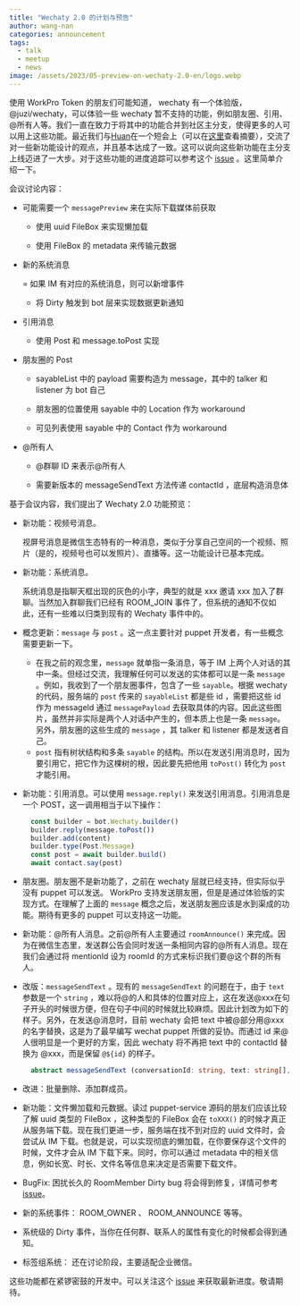 ```yaml
---
title: "Wechaty 2.0 的计划与预告"
author: wang-nan
categories: announcement
tags:
  - talk
  - meetup
  - news
image: /assets/2023/05-preview-on-wechaty-2.0-en/logo.webp
---
```


使用 WorkPro Token 的朋友们可能知道， wechaty 有一个体验版， @juzi/wechaty，可以体验一些 wechaty 暂不支持的功能，例如朋友圈、引用、@所有人等。我们一直在致力于将其中的功能合并到社区主分支，使得更多的人可以用上这些功能。最近我们与[Huan](https://wechaty.js.org/contributors/huan/)在一个短会上（可以在[这里](https://docs.google.com/document/d/1fVCk8qRYc4RKGMf2UY5HOe07hEhPUOpGC34v88GEFJg/edit#heading=h.si1xxj2xji7f)查看摘要），交流了对一些新功能设计的观点，并且基本达成了一致。这可以说向这些新功能在主分支上线迈进了一大步。对于这些功能的进度追踪可以参考这个 [issue](https://github.com/wechaty/wechaty/issues/2535) 。这里简单介绍一下。

会议讨论内容：

- 可能需要一个 ```messagePreview``` 来在实际下载媒体前获取

  - 使用 uuid FileBox 来实现懒加载

  - 使用 FileBox 的 metadata 来传输元数据

- 新的系统消息

  = 如果 IM 有对应的系统消息，则可以新增事件

  - 将 Dirty 触发到 bot 层来实现数据更新通知

- 引用消息

  - 使用 Post 和 message.toPost 实现

- 朋友圈的 Post

  - sayableList 中的 payload 需要构造为 message，其中的 talker 和 listener 为 bot 自己

  - 朋友圈的位置使用 sayable 中的 Location 作为 workaround

  - 可见列表使用 sayable 中的 Contact 作为 workaround

- @所有人

  - @群聊 ID 来表示@所有人

  - 需要新版本的 messageSendText 方法传递 contactId ，底层构造消息体

基于会议内容，我们提出了 Wechaty 2.0 功能预览：

- 新功能：视频号消息。
  
  视屏号消息是微信生态特有的一种消息，类似于分享自己空间的一个视频、照片（是的，视频号也可以发照片）、直播等。这一功能设计已基本完成。

- 新功能：系统消息。

  系统消息是指聊天框出现的灰色的小字，典型的就是 xxx 邀请 xxx 加入了群聊。当然加入群聊我们已经有 ROOM_JOIN 事件了，但系统的通知不仅如此，还有一些难以归类到现有的 Wechaty 事件中的。

- 概念更新：```message``` 与 ```post``` 。这一点主要针对 puppet 开发者，有一些概念需要更新一下。

  - 在我之前的观念里，```message``` 就单指一条消息，等于 IM 上两个人对话的其中一条。但经过交流，我理解任何可以发送的实体都可以是一条 ```message``` 。例如，我收到了一个朋友圈事件，包含了一些 ```sayable```。根据 wechaty 的代码，服务端的 ```post``` 传来的 ```sayableList``` 都是些 id ，需要把这些 id 作为 messageId 通过 ```messagePayload``` 去获取具体的内容。因此这些图片，虽然并非实际是两个人对话中产生的，但本质上也是一条 ```message```。另外，朋友圈的这些生成的 ```message``` ，其 talker 和 listener 都是发送者自己。
  - ```post``` 指有树状结构和多条 ```sayable``` 的结构。所以在发送引用消息时，因为要引用它，把它作为这棵树的根，因此要先把他用 ```toPost()``` 转化为 ```post``` 才能引用。

- 新功能：引用消息。可以使用 ```message.reply()``` 来发送引用消息。引用消息是一个 POST，这一调用相当于以下操作：

    ```ts
      const builder = bot.Wechaty.builder()
      builder.reply(message.toPost())
      builder.add(content)
      builder.type(Post.Message)
      const post = await builder.build()
      await contact.say(post)
    ```

- 朋友圈。朋友圈不是新功能了，之前在 wechaty 层就已经支持，但实际似乎没有 puppet 可以发送。 WorkPro 支持发送朋友圈，但是是通过体验版的实现方式。在理解了上面的 ```message``` 概念之后，发送朋友圈应该是水到渠成的功能。期待有更多的 puppet 可以支持这一功能。

- 新功能：@所有人消息。之前@所有人主要通过 ```roomAnnounce()``` 来完成。因为在微信生态里，发送群公告会同时发送一条相同内容的@所有人消息。现在我们会通过将 mentionId 设为 roomId 的方式来标识我们要@这个群的所有人。

- 改版：```messageSendText``` 。现有的 ```messageSendText``` 的问题在于，由于 ```text``` 参数是一个 ```string``` ，难以将@的人和具体的位置对应上，这在发送@xxx在句子开头的时候很方便，但在句子中间的时候就比较麻烦。因此计划改为如下的样子。另外，在发送@消息时，目前 wechaty 会把 text 中被@部分用@xxx的名字替换，这是为了最早编写 wechat puppet 所做的妥协。而通过 id 来@人很明显是一个更好的方案，因此 wechaty 将不再把 text 中的 contactId 替换为 @xxx，而是保留 ```@${id}``` 的样子。

  ```ts
    abstract messageSendText (conversationId: string, text: string[], mentionIdList?: string[]) : Promise<void | string>
  ```

- 改进：批量删除、添加群成员。

- 新功能：文件懒加载和元数据。读过 puppet-service 源码的朋友们应该比较了解 uuid 类型的 FileBox ，这种类型的 FileBox 会在 ```toXXX()``` 的时候才真正从服务端下载。现在我们更进一步，服务端在找不到对应的 uuid 文件时，会尝试从 IM 下载。也就是说，可以实现彻底的懒加载，在你要保存这个文件的时候，文件才会从 IM 下载下来。同时，你可以通过 metadata 中的相关信息，例如长宽、时长、文件名等信息来决定是否需要下载文件。

- BugFix: 困扰长久的 RoomMember Dirty bug 将会得到修复，详情可参考 [issue](https://github.com/wechaty/wechaty/issues/2410)。

- 新的系统事件： ROOM_OWNER 、 ROOM_ANNOUNCE 等等。

- 系统级的 Dirty 事件，当你在任何群、联系人的属性有变化的时候都会得到通知。

- 标签组系统： 还在讨论阶段，主要适配企业微信。

这些功能都在紧锣密鼓的开发中。可以关注这个 [issue](https://github.com/wechaty/wechaty/issues/2535) 来获取最新进度。敬请期待。
